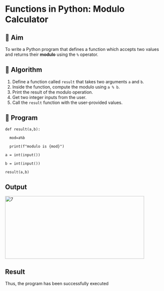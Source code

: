 # Functions in Python: Modulo Calculator

## 🎯 Aim
To write a Python program that defines a function which accepts two values and returns their **modulo** using the `%` operator.

## 🧠 Algorithm
1. Define a function called `result` that takes two arguments `a` and `b`.
2. Inside the function, compute the modulo using `a % b`.
3. Print the result of the modulo operation.
4. Get two integer inputs from the user.
5. Call the `result` function with the user-provided values.

## 🧾 Program
```
def result(a,b): 

  mod=a%b 

  print(f"modulo is {mod}") 

a = int(input()) 

b = int(input())

result(a,b)
```
## Output
<img width="454" height="205" alt="7" src="https://github.com/user-attachments/assets/ac72270c-00bd-47e6-98e7-109cc6396abd" />

## Result
Thus, the program has been successfully executed
